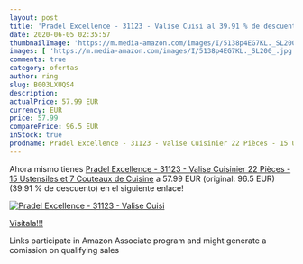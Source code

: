 ```yaml
---
layout: post
title: 'Pradel Excellence - 31123 - Valise Cuisi al 39.91 % de descuento'
date: 2020-06-05 02:35:57
thumbnailImage: 'https://m.media-amazon.com/images/I/5138p4EG7KL._SL200_.jpg'
images: [ 'https://m.media-amazon.com/images/I/5138p4EG7KL._SL200_.jpg' ]
comments: true
category: ofertas
author: ring
slug: B003LXUQS4
description:
actualPrice: 57.99 EUR
currency: EUR
price: 57.99
comparePrice: 96.5 EUR
inStock: true
prodname: Pradel Excellence - 31123 - Valise Cuisinier 22 Pièces - 15 Ustensiles et 7 Couteaux de Cuisine
---
```


Ahora mismo tienes [Pradel Excellence - 31123 - Valise Cuisinier 22 Pièces - 15 Ustensiles et 7 Couteaux de Cuisine](https://www.amazon.fr/dp/B003LXUQS4/?tag=tolees0d-21) a 57.99 EUR (original: 96.5 EUR) (39.91 %  de descuento) en el siguiente enlace!

[![Pradel Excellence - 31123 - Valise Cuisi](https://m.media-amazon.com/images/I/5138p4EG7KL._SL200_.jpg)](https://www.amazon.fr/dp/B003LXUQS4/?tag=tolees0d-21)

[Visítala!!!](https://www.amazon.fr/dp/B003LXUQS4/?tag=tolees0d-21)

Links participate in Amazon Associate program and might generate a comission on qualifying sales
